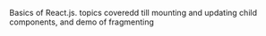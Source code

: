 Basics of React.js. topics coveredd till mounting and updating child components, and demo of fragmenting
